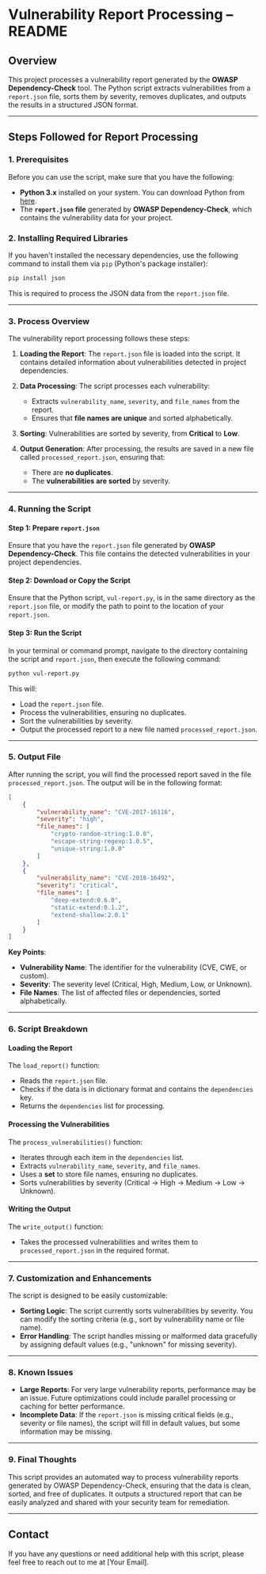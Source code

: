# **Vulnerability Report Processing – README**

## **Overview**
This project processes a vulnerability report generated by the **OWASP Dependency-Check** tool. The Python script extracts vulnerabilities from a `report.json` file, sorts them by severity, removes duplicates, and outputs the results in a structured JSON format.

---

## **Steps Followed for Report Processing**

### **1. Prerequisites**
Before you can use the script, make sure that you have the following:

- **Python 3.x** installed on your system. You can download Python from [here](https://www.python.org/downloads/).
- The **`report.json` file** generated by **OWASP Dependency-Check**, which contains the vulnerability data for your project.

### **2. Installing Required Libraries**
If you haven't installed the necessary dependencies, use the following command to install them via `pip` (Python's package installer):
```bash
pip install json
```

This is required to process the JSON data from the `report.json` file.

---

### **3. Process Overview**

The vulnerability report processing follows these steps:
1. **Loading the Report**: The `report.json` file is loaded into the script. It contains detailed information about vulnerabilities detected in project dependencies.

2. **Data Processing**: The script processes each vulnerability:
   - Extracts `vulnerability_name`, `severity`, and `file_names` from the report.
   - Ensures that **file names are unique** and sorted alphabetically.

3. **Sorting**: Vulnerabilities are sorted by severity, from **Critical** to **Low**.

4. **Output Generation**: After processing, the results are saved in a new file called `processed_report.json`, ensuring that:
   - There are **no duplicates**.
   - The **vulnerabilities are sorted** by severity.

---

### **4. Running the Script**

#### **Step 1: Prepare `report.json`**
Ensure that you have the `report.json` file generated by **OWASP Dependency-Check**. This file contains the detected vulnerabilities in your project dependencies.

#### **Step 2: Download or Copy the Script**
Ensure that the Python script, `vul-report.py`, is in the same directory as the `report.json` file, or modify the path to point to the location of your `report.json`.

#### **Step 3: Run the Script**
In your terminal or command prompt, navigate to the directory containing the script and `report.json`, then execute the following command:

```bash
python vul-report.py
```

This will:
- Load the `report.json` file.
- Process the vulnerabilities, ensuring no duplicates.
- Sort the vulnerabilities by severity.
- Output the processed report to a new file named `processed_report.json`.

---

### **5. Output File**

After running the script, you will find the processed report saved in the file `processed_report.json`. The output will be in the following format:

```json
[
    {
        "vulnerability_name": "CVE-2017-16116",
        "severity": "high",
        "file_names": [
            "crypto-random-string:1.0.0",
            "escape-string-regexp:1.0.5",
            "unique-string:1.0.0"
        ]
    },
    {
        "vulnerability_name": "CVE-2018-16492",
        "severity": "critical",
        "file_names": [
            "deep-extend:0.6.0",
            "static-extend:0.1.2",
            "extend-shallow:2.0.1"
        ]
    }
]
```

**Key Points**:
- **Vulnerability Name**: The identifier for the vulnerability (CVE, CWE, or custom).
- **Severity**: The severity level (Critical, High, Medium, Low, or Unknown).
- **File Names**: The list of affected files or dependencies, sorted alphabetically.

---

### **6. Script Breakdown**

#### **Loading the Report**
The `load_report()` function:
- Reads the `report.json` file.
- Checks if the data is in dictionary format and contains the `dependencies` key.
- Returns the `dependencies` list for processing.

#### **Processing the Vulnerabilities**
The `process_vulnerabilities()` function:
- Iterates through each item in the `dependencies` list.
- Extracts `vulnerability_name`, `severity`, and `file_names`.
- Uses a **set** to store file names, ensuring no duplicates.
- Sorts vulnerabilities by severity (Critical → High → Medium → Low → Unknown).

#### **Writing the Output**
The `write_output()` function:
- Takes the processed vulnerabilities and writes them to `processed_report.json` in the required format.

---

### **7. Customization and Enhancements**

The script is designed to be easily customizable:
- **Sorting Logic**: The script currently sorts vulnerabilities by severity. You can modify the sorting criteria (e.g., sort by vulnerability name or file name).
- **Error Handling**: The script handles missing or malformed data gracefully by assigning default values (e.g., "unknown" for missing severity).

---

### **8. Known Issues**
- **Large Reports**: For very large vulnerability reports, performance may be an issue. Future optimizations could include parallel processing or caching for better performance.
- **Incomplete Data**: If the `report.json` is missing critical fields (e.g., severity or file names), the script will fill in default values, but some information may be missing.

---

### **9. Final Thoughts**

This script provides an automated way to process vulnerability reports generated by OWASP Dependency-Check, ensuring that the data is clean, sorted, and free of duplicates. It outputs a structured report that can be easily analyzed and shared with your security team for remediation.



---

## **Contact**
If you have any questions or need additional help with this script, please feel free to reach out to me at [Your Email].

